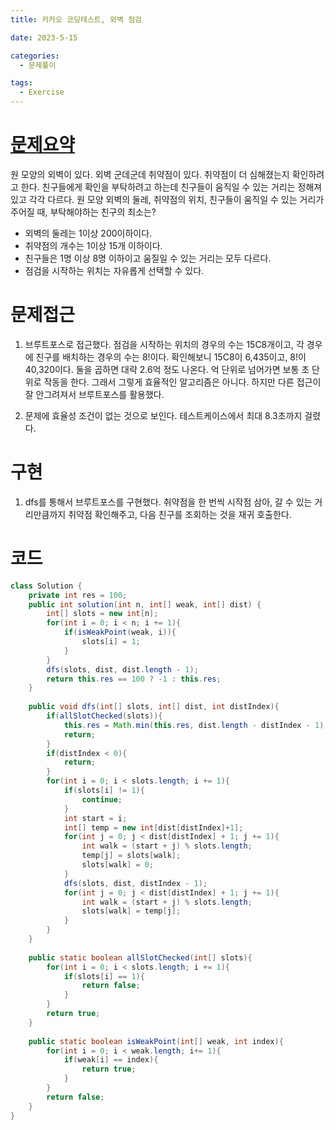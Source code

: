 ```yaml
---
title: 카카오 코딩테스트, 외벽 점검

date: 2023-5-15

categories:
  - 문제풀이

tags:
  - Exercise
---
```


# [문제요약](https://school.programmers.co.kr/learn/courses/30/lessons/60062)

원 모양의 외벽이 있다. 외벽 군데군데 취약점이 있다. 취약점이 더 심해졌는지 확인하려고 한다. 친구들에게 확인을 부탁하려고 하는데 친구들이 움직일 수 있는 거리는 정해져있고 각각 다르다. 
원 모양 외벽의 둘레, 취약점의 위치, 친구들이 움직일 수 있는 거리가 주어질 때, 부탁해야하는 친구의 최소는?

- 외벽의 둘레는 1이상 200이하이다.
- 취약점의 개수는 1이상 15개 이하이다.
- 친구들은 1명 이상 8명 이하이고 움질일 수 있는 거리는 모두 다르다.
- 점검을 시작하는 위치는 자유롭게 선택할 수 있다.

# 문제접근

1. 브루트포스로 접근했다. 점검을 시작하는 위치의 경우의 수는 15C8개이고, 각 경우에 친구를 배치하는 경우의 수는 8!이다. 확인해보니 15C8이 6,435이고, 8!이 40,320이다. 둘을 곱하면 대략 2.6억 정도 나온다. 억 단위로 넘어가면 보통 초 단위로 작동을 한다. 그래서 그렇게 효율적인 알고리즘은 아니다. 하지만 다른 접근이 잘 안그려져서 브루트포스를 활용했다.

2. 문제에 효율성 조건이 없는 것으로 보인다. 테스트케이스에서 최대 8.3초까지 걸렸다.

# 구현

1. dfs를 통해서 브루트포스를 구현했다. 취약점을 한 번씩 시작점 삼아, 갈 수 있는 거리만큼까지 취약점 확인해주고, 다음 친구를 조회하는 것을 재귀 호출한다.  

# 코드

```java
class Solution {
    private int res = 100;
    public int solution(int n, int[] weak, int[] dist) {    
        int[] slots = new int[n];
        for(int i = 0; i < n; i += 1){
            if(isWeakPoint(weak, i)){
                slots[i] = 1;
            }
        }
        dfs(slots, dist, dist.length - 1);
        return this.res == 100 ? -1 : this.res;
    }   
    
    public void dfs(int[] slots, int[] dist, int distIndex){
        if(allSlotChecked(slots)){
            this.res = Math.min(this.res, dist.length - distIndex - 1);
            return;
        }
        if(distIndex < 0){
            return;
        }
        for(int i = 0; i < slots.length; i += 1){
            if(slots[i] != 1){
                continue;
            }
            int start = i;
            int[] temp = new int[dist[distIndex]+1];
            for(int j = 0; j < dist[distIndex] + 1; j += 1){
                int walk = (start + j) % slots.length;
                temp[j] = slots[walk];
                slots[walk] = 0;
            }
            dfs(slots, dist, distIndex - 1);
            for(int j = 0; j < dist[distIndex] + 1; j += 1){
                int walk = (start + j) % slots.length;
                slots[walk] = temp[j];
            }
        }
    }
    
    public static boolean allSlotChecked(int[] slots){
        for(int i = 0; i < slots.length; i += 1){
            if(slots[i] == 1){
                return false;
            } 
        }
        return true;
    }
    
    public static boolean isWeakPoint(int[] weak, int index){
        for(int i = 0; i < weak.length; i+= 1){
            if(weak[i] == index){
                return true;
            }
        }
        return false;
    }
}
```
